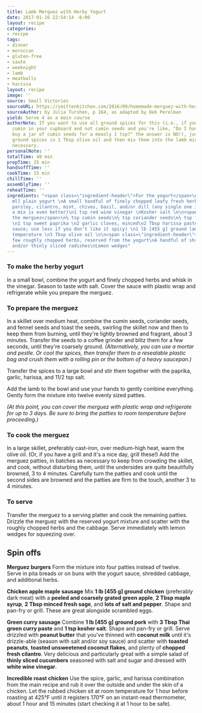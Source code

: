 ```yaml
---
title: Lamb Merguez with Herby Yogurt
date: 2017-01-16 22:54:14 -6:00
layout: recipe
categories:
- recipe
tags:
- dinner
- moroccan
- gluten-free
- saute
- weeknight
- lamb
- meatballs
- harissa
layout: recipe
image: ''
source: Small Victories
sourceURL: https://smittenkitchen.com/2016/09/homemade-merguez-with-herby-yogurt/
sourceAuthor: by Julia Turshen, p 164, as adapted by Deb Perelman
yield: Serve 4 as a main course
authorNote: If you want to use all ground spices for this (i.e., if you have ground
  cumin in your cupboard and not cumin seeds and you're like, "Do I have to really
  buy a jar of cumin seeds for a measly 1 tsp?" the answer is NO!), just toast the
  ground spices in 1 Tbsp olive oil and then mix them into the lamb mixture; no grinding
  necessary.
personalNote: ''
totalTime: 40 min
prepTime: 25 min
handsoffTime: ''
cookTime: 15 min
chillTime: ''
assemblyTime: ''
reheatTime: ''
ingredients: "<span class=\"ingredient-header\">For the yogurt</span>\n½ cup [120
  ml] plain yogurt \nA small handful of finely chopped leafy fresh herbs, such as
  parsley, cilantro, mint, chives, basil, and/or dill (any single one is good, and
  a mix is even better)\n1 tsp red wine vinegar \nKosher salt \n\n<span class=\"ingredient-header\">For
  the merguez</span>\n½ tsp cumin seeds\n½ tsp coriander seeds\n½ tsp fennel seeds
  \n1 tsp sweet paprika \n2 garlic cloves, minced\n2 Tbsp harissa paste (or any hot
  sauce; use less if you don't like it spicy) \n1 lb [455 g] ground lamb, at room
  temperature \n3 Tbsp olive oil \n\n<span class=\"ingredient-header\">For serving</span>\nA
  few roughly chopped herbs, reserved from the yogurt\nA handful of shredded cabbage
  and/or thinly sliced radishes\nLemon wedges"
---
```


### To make the herby yogurt

In a small bowl, combine the yogurt and finely chopped herbs and whisk in the vinegar. Season to taste with salt. Cover the sauce with plastic wrap and refrigerate while you prepare the merguez.

### To prepare the merguez

In a skillet over medium heat, combine the cumin seeds, coriander seeds, and fennel seeds and toast the seeds, swirling the skillet now and then to keep them from burning, until they're lightly browned and fragrant, about 3 minutes. Transfer the seeds to a coffee grinder and blitz them for a few seconds, until they're coarsely ground. *(Alternatively, you can use a mortar and pestle. Or cool the spices, then transfer them to a resealable plastic bag and crush them with a rolling pin or the bottom of a heavy saucepan.)*

Transfer the spices to a large bowl and stir them together with the paprika, garlic, harissa, and 11/2 tsp salt.

Add the lamb to the bowl and use your hands to gently combine everything. Gently form the mixture into twelve evenly sized patties.

*(At this point, you can cover the merguez with plastic wrap and refrigerate for up to 3 days. Be sure to bring the patties to room temperature before proceeding.)*

### To cook the merguez

In a large skillet, preferably cast-iron, over medium-high heat, warm the olive oil. (Or, if you have a grill and it's a nice day, grill these!) Add the merguez patties, in batches as necessary to keep from crowding the skillet, and cook, without disturbing them, until the undersides are quite beautifully browned, 3 to 4 minutes. Carefully turn the patties and cook until the second sides are browned and the patties are firm to the touch, another 3 to 4 minutes.

### To serve

Transfer the merguez to a serving platter and cook the remaining patties. Drizzle the merguez with the reserved yogurt mixture and scatter with the roughly chopped herbs and the cabbage. Serve immediately with lemon wedges for squeezing over.

## Spin offs

**Merguez burgers**
Form the mixture into four patties instead of twelve. Serve in pita breads or on buns with the yogurt sauce, shredded cabbage, and additional herbs.

**Chicken apple maple sausage**
Mix **1 lb [455 g] ground chicken** (preferably dark meat) with a **peeled and coarsely grated green apple**, **2 Tbsp maple syrup**, **2 Tbsp minced fresh sage**, and **lots of salt and pepper**. Shape and pan-fry or grill. These are great alongside scrambled eggs.

**Green curry sausage**
Combine **1 lb [455 g] ground pork** with **3 Tbsp Thai green curry paste** and **1 tsp kosher salt**. Shape and pan-fry or grill. Serve drizzled with **peanut butter** that you've thinned with **coconut milk** until it's drizzle-able (season with salt and/or soy sauce) and scatter with **toasted peanuts**, **toasted unsweetened coconut flakes**, and plenty of **chopped fresh cilantro**. Very delicious and particularly great with a simple salad of **thinly sliced cucumbers** seasoned with salt and sugar and dressed with **white wine vinegar**.

**Incredible roast chicken**
Use the spice, garlic, and harissa combination from the main recipe and rub it over the outside and under the skin of a chicken. Let the rubbed chicken sit at room temperature for 1 hour before roasting at 425°F until it registers 170°F on an instant-read thermometer, about 1 hour and 15 minutes (start checking it at 1 hour to be safe).
